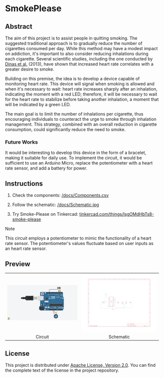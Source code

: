 # SmokePlease

## Abstract

The aim of this project is to assist people in quitting smoking. The suggested traditional approach is to gradually reduce the number of cigarettes consumed per day. While this method may have a modest impact on addiction, it's important to also consider reducing inhalations during each cigarette. Several scientific studies, including the one conducted by [Dinas et al.](https://www.sciencedirect.com/science/article/pii/S0167527311020316) (2013), have shown that increased heart rate correlates with a greater desire to smoke.

Building on this premise, the idea is to develop a device capable of monitoring heart rate. This device will signal when smoking is allowed and when it's necessary to wait: heart rate increases sharply after an inhalation, indicating the moment with a red LED; therefore, it will be necessary to wait for the heart rate to stabilize before taking another inhalation, a moment that will be indicated by a green LED.

The main goal is to limit the number of inhalations per cigarette, thus encouraging individuals to counteract the urge to smoke through inhalation management. This strategy, combined with an overall reduction in cigarette consumption, could significantly reduce the need to smoke.

### Future Works

It would be interesting to develop this device in the form of a bracelet, making it suitable for daily use. To implement the circuit, it would be sufficient to use an Arduino Micro, replace the potentiometer with a heart rate sensor, and add a battery for power.

## Instructions

1. Check the components: [/docs/Components.csv](https://raw.githubusercontent.com/robertovicario/Smoke-Please/main/docs/Components.csv)

2. Follow the schematic: [/docs/Schematic.jpg](https://raw.githubusercontent.com/robertovicario/Smoke-Please/main/docs/Schematic.jpg)

3. Try Smoke-Please on Tinkercad: [tinkercad.com/things/lsgOMdHbTs8-smoke-please](https://www.tinkercad.com/things/lsgOMdHbTs8-smoke-please)

> [!NOTE]
>
> This circuit employs a potentiometer to mimic the functionality of a heart rate sensor. The potentiometer's values fluctuate based on user inputs as an heart rate sensor.

## Preview

<table>
    <tr>
        <td><img src="https://raw.githubusercontent.com/robertovicario/Smoke-Please/main/docs/Circuit.png" alt="Circuit" width=512></td>
        <td><img src="https://raw.githubusercontent.com/robertovicario/Smoke-Please/main/docs/Schematic.jpg" alt="Schematic" width=512></td>
    </tr>
    <tr>
        <td align="center">Circuit</td>
        <td align="center">Schematic</td>
    </tr>
</table>

## License

This project is distributed under [Apache License, Version 2.0](https://opensource.org/license/apache-2-0). You can find the complete text of the license in the project repository.
